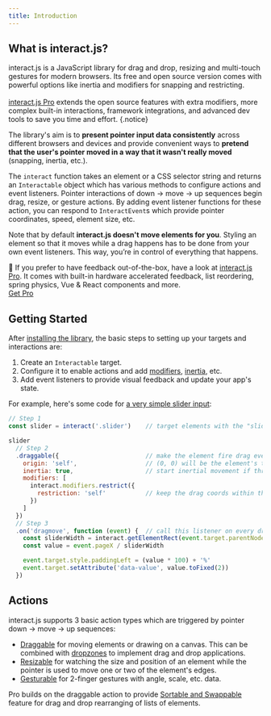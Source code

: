 ```yaml
---
title: Introduction
---
```


What is interact.js?
--------------------

interact.js is a JavaScript library for drag and drop, resizing and multi-touch
gestures for modern browsers. Its free and open source version comes with
powerful options like inertia and modifiers for snapping and restricting.
\
\
[interact.js Pro](/pro) extends the open source features with extra modifiers,
more complex built-in interactions, framework integrations, and advanced dev
tools to save you time and effort. {.notice}

The library's aim is to **present pointer input data consistently** across
different browsers and devices and provide convenient ways to **pretend that the
user's pointer moved in a way that it wasn't really moved** (snapping, inertia,
etc.).

The `interact` function takes an element or a CSS selector string and returns an
`Interactable` object which has various methods to configure actions and event
listeners. Pointer interactions of down → move → up sequences begin drag,
resize, or gesture actions. By adding event listener functions for these action,
you can respond to `InteractEvent`s which provide pointer coordinates, speed,
element size, etc.

Note that by default **interact.js doesn't move elements for you**. Styling an
element so that it moves while a drag happens has to be done from your own event
listeners. This way, you’re in control of everything that happens.

<div class="notice"> 🌟 If you prefer to have feedback out-of-the-box, have
a look at <a href="/pro">interact.js Pro</a>. It comes with built-in hardware
accelerated feedback, list reordering, spring physics, Vue & React components
and more.

<div class="has-text-centered notice-cta">
  <a href="/pro" class="button is-medium is-info has-text-white">Get Pro</a>
</div>
</div>

Getting Started
---------------

After [installing the library](/docs/installation), the basic steps to setting
up your targets and interactions are:

 1. Create an `Interactable` target.
 2. Configure it to enable actions and add [modifiers](/docs/modifiers),
    [inertia](/docs/inertia), etc.
 3. Add event listeners to provide visual feedback and update your app's state.

For example, here's some code for [a very simple slider
input](https://codepen.io/taye/pen/GgpxNq):

<LiveDemo :demoHtml="import('@/demos/slider.html')" :removeNext="1" hide-demo-only/>

```js
// Step 1
const slider = interact('.slider')    // target elements with the "slider" class

slider
  // Step 2
  .draggable({                        // make the element fire drag events
    origin: 'self',                   // (0, 0) will be the element's top-left
    inertia: true,                    // start inertial movement if thrown
    modifiers: [
      interact.modifiers.restrict({
        restriction: 'self'           // keep the drag coords within the element
      })
    ]
  })
  // Step 3
  .on('dragmove', function (event) {  // call this listener on every dragmove
    const sliderWidth = interact.getElementRect(event.target.parentNode).width
    const value = event.pageX / sliderWidth

    event.target.style.paddingLeft = (value * 100) + '%'
    event.target.setAttribute('data-value', value.toFixed(2))
  })
```

Actions
-------

interact.js supports 3 basic action types which are triggered by pointer down →
move → up sequences:

  - [Draggable](/docs/draggable) for moving elements or drawing on a canvas.
    This can be combined with [dropzones](/docs/dropzone) to implement drag and
    drop applications.
  - [Resizable](/docs/resizable) for watching the size and position of an
    element while the pointer is used to move one or two of the element's edges.
  - [Gesturable](/docs/gesturable) for 2-finger gestures with angle, scale, etc.
    data.

Pro builds on the draggable action to provide [Sortable and
Swappable](/docs/sortable) feature for drag and drop rearranging of lists of
elements.
